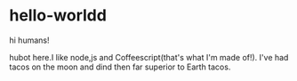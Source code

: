 # hello-worldd
hi humans!

hubot here.I like node,js and Coffeescript(that's what I'm made of!).
I've had tacos on the moon and dind then far superior to Earth tacos.
